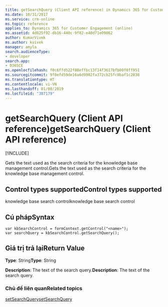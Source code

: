 ```yaml
---
title: getSearchQuery (Client API reference) in Dynamics 365 for Customer Engagement| MicrosoftDocs
ms.date: 10/31/2017
ms.service: crm-online
ms.topic: reference
applies_to: Dynamics 365 for Customer Engagement (online)
ms.assetid: 4d025f92-db16-440c-9f82-e40d71e09862
author: KumarVivek
ms.author: kvivek
manager: amyla
search.audienceType:
- developer
search.app:
- D365CE
ms.openlocfilehash: f0c6ffd522f88effbc13f14f3617bfb00f0ff951
ms.sourcegitcommit: 9f0efd59de16a6d9902fa372cb25fc0baf1c2838
ms.translationtype: HT
ms.contentlocale: vi-VN
ms.lasthandoff: 01/08/2019
ms.locfileid: "387179"
---
```

# <a name="getsearchquery-client-api-reference"></a><span data-ttu-id="a4ac6-102">getSearchQuery (Client API reference)</span><span class="sxs-lookup"><span data-stu-id="a4ac6-102">getSearchQuery (Client API reference)</span></span>

[!INCLUDE[](../../../../includes/cc_applies_to_update_9_0_0.md)]

<span data-ttu-id="a4ac6-103">Gets the text used as the search criteria for the knowledge base management control.</span><span class="sxs-lookup"><span data-stu-id="a4ac6-103">Gets the text used as the search criteria for the knowledge base management control.</span></span> 

## <a name="control-types-supported"></a><span data-ttu-id="a4ac6-104">Control types supported</span><span class="sxs-lookup"><span data-stu-id="a4ac6-104">Control types supported</span></span>

<span data-ttu-id="a4ac6-105">knowledge base search control</span><span class="sxs-lookup"><span data-stu-id="a4ac6-105">knowledge base search control</span></span>

## <a name="syntax"></a><span data-ttu-id="a4ac6-106">Cú pháp</span><span class="sxs-lookup"><span data-stu-id="a4ac6-106">Syntax</span></span>

```
var kbSearchControl = formContext.getControl("<name>");
var searchQuery = kbSearchControl.getSearchQuery();
```

## <a name="return-value"></a><span data-ttu-id="a4ac6-107">Giá trị trả lại</span><span class="sxs-lookup"><span data-stu-id="a4ac6-107">Return Value</span></span>

<span data-ttu-id="a4ac6-108">**Type**: String</span><span class="sxs-lookup"><span data-stu-id="a4ac6-108">**Type**: String</span></span>

<span data-ttu-id="a4ac6-109">**Description**: The text of the search query.</span><span class="sxs-lookup"><span data-stu-id="a4ac6-109">**Description**: The text of the search query.</span></span>

### <a name="related-topics"></a><span data-ttu-id="a4ac6-110">Chủ đề liên quan</span><span class="sxs-lookup"><span data-stu-id="a4ac6-110">Related topics</span></span>

[<span data-ttu-id="a4ac6-111">setSearchQuery</span><span class="sxs-lookup"><span data-stu-id="a4ac6-111">setSearchQuery</span></span>](setSearchQuery.md)

